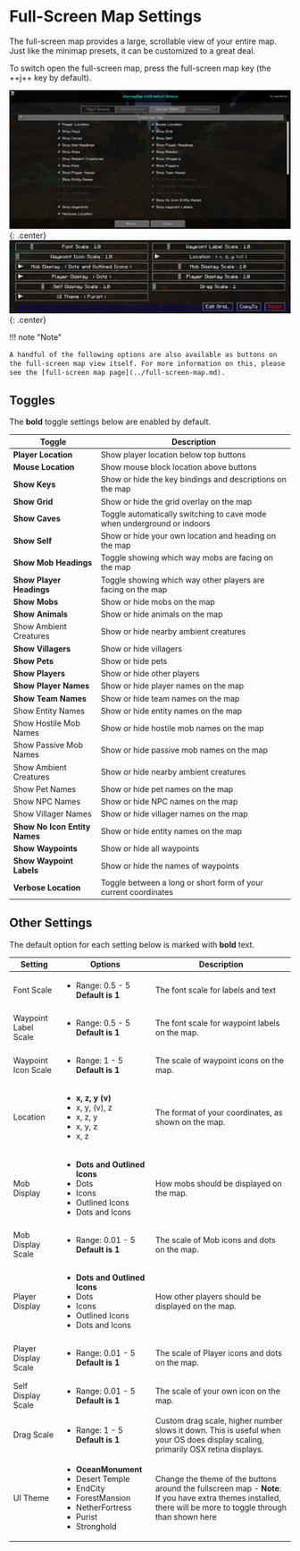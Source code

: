 # **Full-Screen Map Settings**

The full-screen map provides a large, scrollable view of your entire map. Just like the minimap presets, it can be
customized to a great deal.

To switch open the full-screen map, press the full-screen map key (the ++j++ key by default).

![Full-Screen-Settings-1](../../img/settings/client/full-screen1.png){: .center}
![Full-Screen-Settings-2](../../img/settings/client/full-screen2.png){: .center}

!!! note "Note"

    A handful of the following options are also available as buttons on the full-screen map view itself. For more information on this, please see the [full-screen map page](../full-screen-map.md).

## **Toggles**

The **bold** toggle settings below are enabled by default.

| Toggle                        | Description                                                             |
| ----------------------------- | ----------------------------------------------------------------------- |
| **Player Location**           | Show player location below top buttons                                  |
| **Mouse Location**            | Show mouse block location above buttons                                 |
| **Show Keys**                 | Show or hide the key bindings and descriptions on the map               |
| **Show Grid**                 | Show or hide the grid overlay on the map                                |
| **Show Caves**                | Toggle automatically switching to cave mode when underground or indoors |
| **Show Self**                 | Show or hide your own location and heading on the map                   |
| **Show Mob Headings**         | Toggle showing which way mobs are facing on the map                     |
| **Show Player Headings**      | Toggle showing which way other players are facing on the map            |
| **Show Mobs**                 | Show or hide mobs on the map                                            |
| **Show Animals**              | Show or hide animals on the map                                         |
| Show Ambient Creatures        | Show or hide nearby ambient creatures                                   |
| **Show Villagers**            | Show or hide villagers                                                  |
| **Show Pets**                 | Show or hide pets                                                       |
| **Show Players**              | Show or hide other players                                              |
| **Show Player Names**         | Show or hide player names on the map                                    |
| **Show Team Names**           | Show or hide team names on the map                                      |
| Show Entity Names             | Show or hide entity names on the map                                    |
| Show Hostile Mob Names        | Show or hide hostile mob names on the map                               |
| Show Passive Mob Names        | Show or hide passive mob names on the map                               |
| Show Ambient Creatures        | Show or hide nearby ambient creatures                                   |
| Show Pet Names                | Show or hide pet names on the map                                       |
| Show NPC Names                | Show or hide NPC names on the map                                       |
| Show Villager Names           | Show or hide villager names on the map                                  |
| **Show No Icon Entity Names** | Show or hide entity names on the map                                    |
| **Show Waypoints**            | Show or hide all waypoints                                              |
| **Show Waypoint Labels**      | Show or hide the names of waypoints                                     |
| **Verbose Location**          | Toggle between a long or short form of your current coordinates         |

## **Other Settings**

The default option for each setting below is marked with **bold** text.

| Setting              | Options                                                                                                                                                  | Description                                                                                                                                                    |
| -------------------- | -------------------------------------------------------------------------------------------------------------------------------------------------------- | -------------------------------------------------------------------------------------------------------------------------------------------------------------- |
| Font Scale           | <ul><li>Range: 0.5 - 5 **Default is 1**</li></ul>                                                                                                        | The font scale for labels and text                                                                                                                             |
| Waypoint Label Scale | <ul><li>Range: 0.5 - 5 <br>**Default is 1**</li></ul>                                                                                                    | The font scale for waypoint labels on the map.                                                                                                                 |
| Waypoint Icon Scale  | <ul><li>Range: 1 - 5 <br>**Default is 1**</li></ul>                                                                                                      | The scale of waypoint icons on the map.                                                                                                                        |
| Location             | <ul><li>**x, z, y (v)**</li><li>x, y, (v), z</li><li>x, z, y</li><li>x, y, z</li><li>x, z</li></ul>                                                      | The format of your coordinates, as shown on the map.                                                                                                           |
| Mob Display          | <ul><li>**Dots and Outlined Icons**</li><li>Dots</li><li>Icons</li><li>Outlined Icons</li><li>Dots and Icons</ul>                                        | How mobs should be displayed on the map.                                                                                                                       |
| Mob Display Scale    | <ul><li>Range: 0.01 - 5 <br>**Default is 1**</li></ul>                                                                                                   | The scale of Mob icons and dots on the map.                                                                                                                    |
| Player Display       | <ul><li>**Dots and Outlined Icons**</li><li>Dots</li><li>Icons</li><li>Outlined Icons</li><li>Dots and Icons</ul>                                        | How other players should be displayed on the map.                                                                                                              |
| Player Display Scale | <ul><li>Range: 0.01 - 5 <br>**Default is 1**</li></ul>                                                                                                   | The scale of Player icons and dots on the map.                                                                                                                 |
| Self Display Scale   | <ul><li>Range: 0.01 - 5 <br>**Default is 1**</li></ul>                                                                                                   | The scale of your own icon on the map.                                                                                                                         |
| Drag Scale           | <ul><li>Range: 1 - 5 <br>**Default is 1**</li></ul>                                                                                                      | Custom drag scale, higher number slows it down. This is useful when your OS does display scaling, primarily OSX retina displays.                               |
| UI Theme             | <ul><li>**OceanMonument**</li><li>Desert Temple</li><li>EndCity</li><li>ForestMansion</li><li>NetherFortress</li><li>Purist</li><li>Stronghold</li></ul> | Change the theme of the buttons around the fullscreen map - **Note**: If you have extra themes installed, there will be more to toggle through than shown here |
